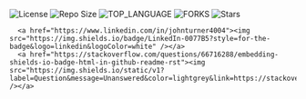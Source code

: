 ![License](https://img.shields.io/github/license/johnturner4004/readme-generator.svg?style=for-the-badge) ![Repo Size](https://img.shields.io/github/languages/code-size/johnturner4004/readme-generator.svg?style=for-the-badge) ![TOP_LANGUAGE](https://img.shields.io/github/languages/top/johnturner4004/readme-generator.svg?style=for-the-badge) ![FORKS](https://img.shields.io/github/forks/johnturner4004/readme-generator.svg?style=for-the-badge&social) ![Stars](https://img.shields.io/github/stars/johnturner4004/readme-generator.svg?style=for-the-badge) 

      
      <a href="https://www.linkedin.com/in/johnturner4004"><img src="https://img.shields.io/badge/LinkedIn-0077B5?style=for-the-badge&logo=linkedin&logoColor=white" /></a>
      <a href="https://stackoverflow.com/questions/66716288/embedding-shields-io-badge-html-in-github-readme-rst"><img src="https://img.shields.io/static/v1?label=Question&message=Unanswered&color=lightgrey&link=https://stackoverflow.com" /></a>
